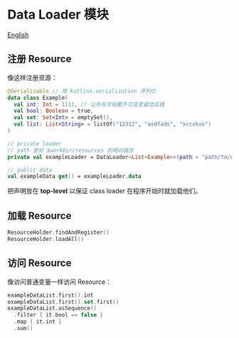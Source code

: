 # Data Loader 模块

[English](README.md)

## 注册 Resource

像这样注册资源：

```kotlin
@Serializable // 用 kotlinx.serialization 序列化
data class Example(
  val int: Int = 1111, // 让所有字段都不可变是最佳实践 
  val bool: Boolean = true,
  val set: Set<Int> = emptySet(),
  val list: List<String> = listOf("12312", "asdfads", "xccxkvo")
)

// private loader
// path 是对 $workDir/resources 的相对路径
private val exampleLoader = DataLoader<List<Example>>(path = "path/to/example.json")  

// public data
val exampleData get() = exampleLoader.data
```

把声明放在 **top-level** 以保证 class loader 在程序开始时就加载他们。

## 加载 Resource

```kotlin
ResourceHolder.findAndRegister()
ResourceHolder.loadAll()
```

## 访问 Resource

像访问普通变量一样访问 Resource：

```kotlin
exampleDataList.first().int
exampleDataList.first().set.first()
exampleDataList.asSequence()
  .filter { it.bool == false }
  .map { it.int }
  .sum()
```
